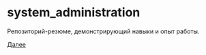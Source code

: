 # system_administration
Репозиторий-резюме, демонстрирующий навыки и опыт работы.

[Далее](https://github.com/toxakalinin/system_administration/blob/main/1_linux_usage/)
